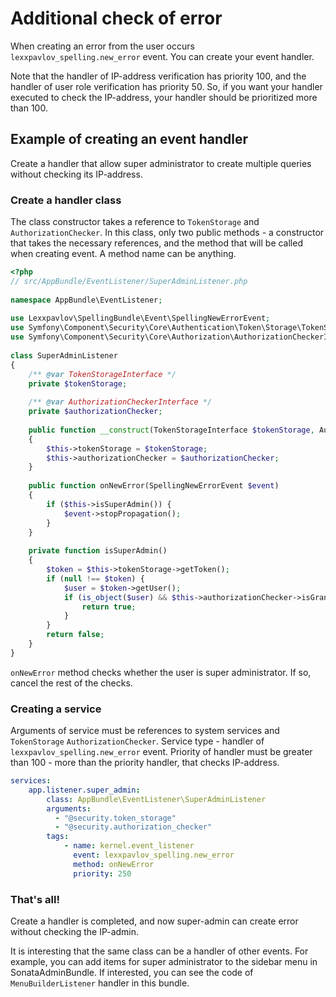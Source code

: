 # Additional check of error

When creating an error from the user occurs `lexxpavlov_spelling.new_error` 
event. You can create your event handler.

Note that the handler of IP-address verification has priority 100, and the 
handler of user role verification has priority 50. So, if you want your handler 
executed to check the IP-address, your handler should be prioritized more than 
100.

## Example of creating an event handler

Create a handler that allow super administrator to create multiple queries 
without checking its IP-address.

### Create a handler class

The class constructor takes a reference to `TokenStorage` and 
`AuthorizationChecker`. In this class, only two public methods - a constructor 
that takes the necessary references, and the method that will be called when 
creating event. A method name can be anything.
```php
<?php
// src/AppBundle/EventListener/SuperAdminListener.php
 
namespace AppBundle\EventListener;
 
use Lexxpavlov\SpellingBundle\Event\SpellingNewErrorEvent;
use Symfony\Component\Security\Core\Authentication\Token\Storage\TokenStorageInterface;
use Symfony\Component\Security\Core\Authorization\AuthorizationCheckerInterface;
 
class SuperAdminListener
{
    /** @var TokenStorageInterface */
    private $tokenStorage;
 
    /** @var AuthorizationCheckerInterface */
    private $authorizationChecker;
 
    public function __construct(TokenStorageInterface $tokenStorage, AuthorizationCheckerInterface $authorizationChecker)
    {
        $this->tokenStorage = $tokenStorage;
        $this->authorizationChecker = $authorizationChecker;
    }
 
    public function onNewError(SpellingNewErrorEvent $event)
    {
        if ($this->isSuperAdmin()) {
            $event->stopPropagation();
        }
    }
    
    private function isSuperAdmin()
    {
        $token = $this->tokenStorage->getToken();
        if (null !== $token) {
            $user = $token->getUser();
            if (is_object($user) && $this->authorizationChecker->isGranted('ROLE_SUPER_ADMIN', $user)) {
                return true;
            }
        }
        return false;
    }
}
```
`onNewError` method checks whether the user is super administrator. If so, 
cancel the rest of the checks.

### Creating a service

Arguments of service must be references to system services and `TokenStorage` 
`AuthorizationChecker`. Service type - handler of 
`lexxpavlov_spelling.new_error` event. Priority of handler must be greater than 
100 - more than the priority handler, that checks IP-address.
```yaml
services:
    app.listener.super_admin:
        class: AppBundle\EventListener\SuperAdminListener
        arguments: 
          - "@security.token_storage"
          - "@security.authorization_checker"
        tags:
            - name: kernel.event_listener
              event: lexxpavlov_spelling.new_error
              method: onNewError
              priority: 250
```

### That's all!

Create a handler is completed, and now super-admin can create error without 
checking the IP-admin. 

It is interesting that the same class can be a handler of other events. For 
example, you can add items for super administrator to the sidebar menu in 
SonataAdminBundle. If interested, you can see the code of `MenuBuilderListener` 
handler in this bundle.
